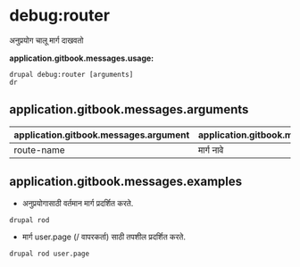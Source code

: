 # debug:router
अनुप्रयोग चालू मार्ग दाखवतो

**application.gitbook.messages.usage:**
```
drupal debug:router [arguments]
dr
```

## application.gitbook.messages.arguments
application.gitbook.messages.argument | application.gitbook.messages.details
---------|-------------
route-name | मार्ग नावे

## application.gitbook.messages.examples
* अनुप्रयोगासाठी वर्तमान मार्ग प्रदर्शित करते.
```
drupal rod
```
* मार्ग user.page (/ वापरकर्ता) साठी तपशील प्रदर्शित करते.
```
drupal rod user.page
```
